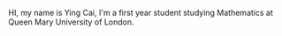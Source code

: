 HI, my name is Ying Cai, I'm a first year student studying Mathematics at Queen Mary University of London. 

